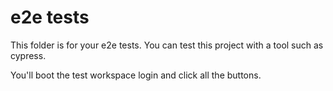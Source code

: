 # e2e tests

This folder is for your e2e tests. You can test this project with a tool such as cypress.

You'll boot the test workspace login and click all the buttons.